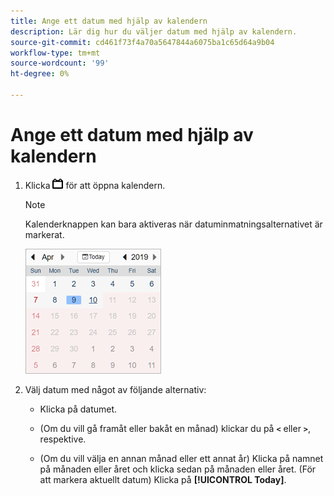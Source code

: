 ```yaml
---
title: Ange ett datum med hjälp av kalendern
description: Lär dig hur du väljer datum med hjälp av kalendern.
source-git-commit: cd461f73f4a70a5647844a6075ba1c65d64a9b04
workflow-type: tm+mt
source-wordcount: '99'
ht-degree: 0%

---
```


# Ange ett datum med hjälp av kalendern

1. Klicka ![Knappen Kalender](/help/search-social-commerce/assets/calendar-date-range.png "Knappen Kalender") för att öppna kalendern.

   >[!NOTE]
   >
   >Kalenderknappen kan bara aktiveras när datuminmatningsalternativet är markerat.

   ![Öppen kalender](/help/search-social-commerce/assets/calendar-full.png "Öppen kalender")

1. Välj datum med något av följande alternativ:

   * Klicka på datumet.

   * (Om du vill gå framåt eller bakåt en månad) klickar du på **`<`** eller **`>`**, respektive.

   * (Om du vill välja en annan månad eller ett annat år) Klicka på namnet på månaden eller året och klicka sedan på månaden eller året.
   (För att markera aktuellt datum) Klicka på **[!UICONTROL Today]**.
